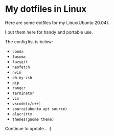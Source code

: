 # My dotfiles in Linux
Here are some dotfiles for my Linux(Ubuntu 20.04).

I put them here for handy and portable use.

The config list is below:
- `conda`
- `fusuma`
- `lazygit`
- `neofetch`
- `nvim`
- `oh-my-zsh`
- `pip`
- `ranger`
- `terminator`
- `vim`
- `vscode(c/c++)`
- `source(ubuntu apt source)`
- `alacritty`
- `themes(gnome theme)`

Continue to update...  :)

